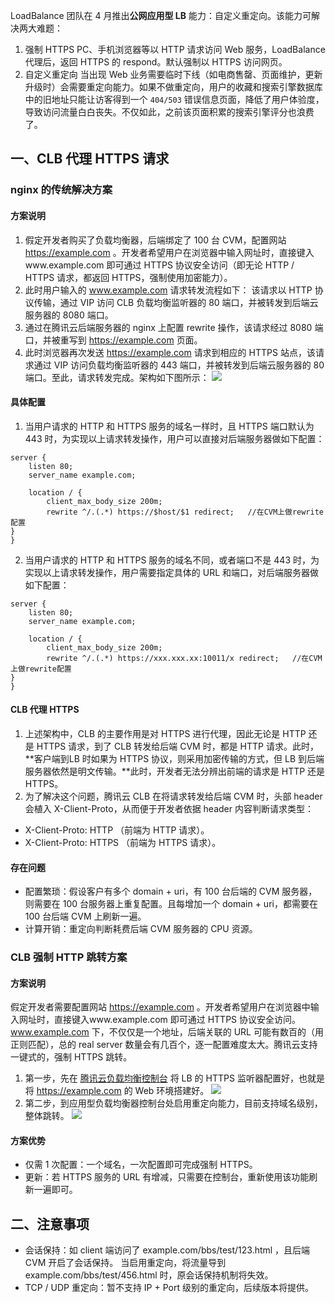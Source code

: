 LoadBalance 团队在 4 月推出**公网应用型 LB** 能力：自定义重定向。该能力可解决两大难题：
1. 强制 HTTPS
PC、手机浏览器等以 HTTP 请求访问 Web 服务，LoadBalance 代理后，返回 HTTPS 的 respond。默认强制以 HTTPS 访问网页。
2. 自定义重定向
当出现 Web 业务需要临时下线（如电商售罄、页面维护，更新升级时）会需要重定向能力。如果不做重定向，用户的收藏和搜索引擎数据库中的旧地址只能让访客得到一个 `404/503` 错误信息页面，降低了用户体验度，导致访问流量白白丧失。不仅如此，之前该页面积累的搜索引擎评分也浪费了。

## 一、CLB 代理 HTTPS 请求
### nginx 的传统解决方案
#### 方案说明
1. 假定开发者购买了负载均衡器，后端绑定了 100 台 CVM，配置网站 https://example.com 。开发者希望用户在浏览器中输入网址时，直接键入www.example.com 即可通过 HTTPS 协议安全访问（即无论 HTTP / HTTPS 请求，都返回 HTTPS，强制使用加密能力）。
2. 此时用户输入的 www.example.com 请求转发流程如下：
该请求以 HTTP 协议传输，通过 VIP 访问 CLB 负载均衡监听器的 80 端口，并被转发到后端云服务器的 8080 端口。
3. 通过在腾讯云后端服务器的 nginx 上配置 rewrite 操作，该请求经过 8080 端口，并被重写到 https://example.com 页面。
4. 此时浏览器再次发送 https://example.com 请求到相应的 HTTPS 站点，该请求通过 VIP 访问负载均衡监听器的 443 端口，并被转发到后端云服务器的 80 端口。至此，请求转发完成。架构如下图所示：
![](https://mc.qcloudimg.com/static/img/b5d0efa20da5872ac3d29a41fd29d945/11.jpg)

#### 具体配置
1. 当用户请求的 HTTP 和 HTTPS 服务的域名一样时，且 HTTPS 端口默认为 443 时，为实现以上请求转发操作，用户可以直接对后端服务器做如下配置：
```
server {
    listen 80; 
    server_name example.com;

    location / {
        client_max_body_size 200m;
        rewrite ^/.(.*) https://$host/$1 redirect;   //在CVM上做rewrite配置
} 
}
```

2. 当用户请求的 HTTP 和 HTTPS 服务的域名不同，或者端口不是 443 时，为实现以上请求转发操作，用户需要指定具体的 URL 和端口，对后端服务器做如下配置：
```
server {
    listen 80; 
    server_name example.com;

    location / {
        client_max_body_size 200m;
        rewrite ^/.(.*) https://xxx.xxx.xx:10011/x redirect;   //在CVM上做rewrite配置
} 
}
```

#### CLB 代理 HTTPS
1. 上述架构中，CLB 的主要作用是对 HTTPS 进行代理，因此无论是 HTTP 还是 HTTPS 请求，到了 CLB 转发给后端 CVM 时，都是 HTTP 请求。此时，**客户端到LB 时如果为 HTTPS 协议，则采用加密传输的方式，但 LB 到后端服务器依然是明文传输。**此时，开发者无法分辨出前端的请求是 HTTP 还是 HTTPS。
2. 为了解决这个问题，腾讯云 CLB 在将请求转发给后端 CVM 时，头部 header 会植入 X-Client-Proto，从而便于开发者依据 header 内容判断请求类型：
 - X-Client-Proto: HTTP （前端为 HTTP 请求）。
 - X-Client-Proto: HTTPS （前端为 HTTPS 请求）。

#### 存在问题
- 配置繁琐：假设客户有多个 domain + uri，有 100 台后端的 CVM 服务器，则需要在 100 台服务器上重复配置。且每增加一个 domain + uri，都需要在 100 台后端 CVM 上刷新一遍。
- 计算开销：重定向判断耗费后端 CVM 服务器的 CPU 资源。


### CLB 强制 HTTP 跳转方案
#### 方案说明
假定开发者需要配置网站 https://example.com 。开发者希望用户在浏览器中输入网址时，直接键入www.example.com 即可通过 HTTPS 协议安全访问。www.example.com 下，不仅仅是一个地址，后端关联的 URL 可能有数百的（用正则匹配），总的 real server 数量会有几百个，逐一配置难度太大。腾讯云支持一键式的，强制 HTTPS 跳转。
1. 第一步，先在 [腾讯云负载均衡控制台](https://console.cloud.tencent.com/loadbalance/index?rid=1) 将 LB 的 HTTPS 监听器配置好，也就是将 https://example.com 的 Web 环境搭建好。
 ![](https://mc.qcloudimg.com/static/img/61a723a69c581968a46fe86447f1473a/1111.jpg)
2. 第二步，到应用型负载均衡器控制台处启用重定向能力，目前支持域名级别，整体跳转。
 ![](https://mc.qcloudimg.com/static/img/e066362fed8d3cf7740dd50c49c6004b/2222.jpg)

#### 方案优势
- 仅需 1 次配置：一个域名，一次配置即可完成强制 HTTPS。
- 更新：若 HTTPS 服务的 URL 有增减，只需要在控制台，重新使用该功能刷新一遍即可。

## 二、注意事项
- 会话保持：如 client 端访问了 example.com/bbs/test/123.html ，且后端 CVM 开启了会话保持。 当启用重定向，将流量导到 example.com/bbs/test/456.html 时，原会话保持机制将失效。
- TCP / UDP 重定向：暂不支持 IP + Port 级别的重定向，后续版本将提供。
